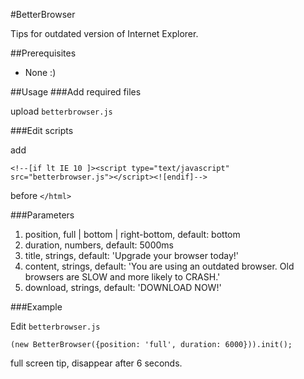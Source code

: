 #BetterBrowser

Tips for outdated version of Internet Explorer.

##Prerequisites
* None :)

##Usage
###Add required files

upload `betterbrowser.js`

###Edit scripts

add
```
<!--[if lt IE 10 ]><script type="text/javascript" src="betterbrowser.js"></script><![endif]-->
```
before `</html>`

###Parameters

1. position, full | bottom | right-bottom, default: bottom
2. duration, numbers, default: 5000ms
3. title, strings, default: 'Upgrade your browser today!'
4. content, strings, default: 'You are using an outdated browser. Old browsers are SLOW and more likely to CRASH.'
5. download, strings, default: 'DOWNLOAD NOW!'

###Example

Edit `betterbrowser.js`

```
(new BetterBrowser({position: 'full', duration: 6000})).init();
```
full screen tip, disappear after 6 seconds.